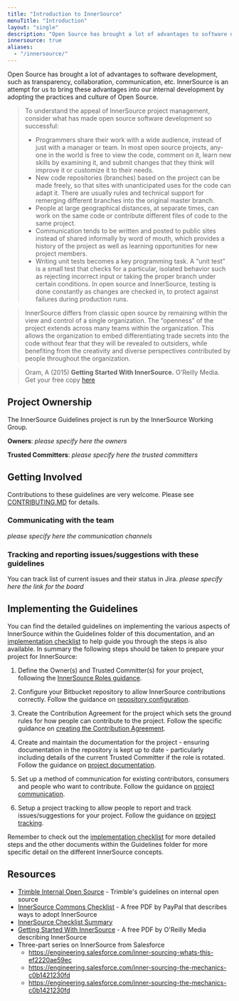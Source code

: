 ```yaml
---
title: "Introduction to InnerSource"
menuTitle: "Introduction"
layout: "single"
description: "Open Source has brought a lot of advantages to software development, such as transparency, collaboration, communication, etc."
innersource: true
aliases:
  - "/innersource/"
---
```


Open Source has brought a lot of advantages to software development, such as transparency, collaboration, communication, etc. InnerSource is an attempt for us to bring these advantages into our internal development by adopting the practices and culture of Open Source.

> To understand the appeal of InnerSource project management, consider what has made open source software development so successful:
>
> - Programmers share their work with a wide audience, instead of just with a manager or team. In most open source projects, any‐ one in the world is free to view the code, comment on it, learn new skills by examining it, and submit changes that they think will improve it or customize it to their needs.
> - New code repositories (branches) based on the project can be made freely, so that sites with unanticipated uses for the code can adapt it. There are usually rules and technical support for remerging different branches into the original master branch.
> - People at large geographical distances, at separate times, can work on the same code or contribute different files of code to the same project.
> - Communication tends to be written and posted to public sites instead of shared informally by word of mouth, which provides a history of the project as well as learning opportunities for new project members.
> - Writing unit tests becomes a key programming task. A “unit test” is a small test that checks for a particular, isolated behavior such as rejecting incorrect input or taking the proper branch under certain conditions. In open source and InnerSource, testing is done constantly as changes are checked in, to protect against failures during production runs.

> InnerSource differs from classic open source by remaining within the view and control of a single organization. The “openness” of the project extends across many teams within the organization. This allows the organization to embed differentiating trade secrets into the code without fear that they will be revealed to outsiders, while benefiting from the creativity and diverse perspectives contributed by people throughout the organization.

> Oram, A (2015) **Getting Started With InnerSource.** O'Reilly Media.
> Get your free copy [here](https://www.oreilly.com/programming/free/getting-started-with-innersource.csp)

## Project Ownership

The InnerSource Guidelines project is run by the InnerSource Working Group.

**Owners**:
_please specify here the owners_

**Trusted Committers**:
_please specify here the trusted committers_

## Getting Involved

Contributions to these guidelines are very welcome. Please see [CONTRIBUTING.MD](CONTRIBUTING.MD) for details.

### Communicating with the team

_please specify here the communication channels_

### Tracking and reporting issues/suggestions with these guidelines

You can track list of current issues and their status in Jira. _please specify here the link for the board_

## Implementing the Guidelines

You can find the detailed guidelines on implementing the various aspects of InnerSource within the Guidelines folder of this documentation, and an [implementation checklist](/innersource/implementation-checklist/) to help guide you through the steps is also available. In summary the following steps should be taken to prepare your project for InnerSource:

1. Define the Owner(s) and Trusted Committer(s) for your project, following the [InnerSource Roles guidance](/innersource/innersource-roles/).

2. Configure your Bitbucket repository to allow InnerSource contributions correctly. Follow the guidance on [repository configuration](/innersource/repository-configuration/).

3. Create the Contribution Agreement for the project which sets the ground rules for how people can contribute to the project. Follow the specific guidance on [creating the Contribution Agreement](/innersource/contribution-agreements/).

4. Create and maintain the documentation for the project - ensuring documentation in the repository is kept up to date - particularly including details of the current Trusted Committer if the role is rotated. Follow the guidance on [project documentation](/innersource/project-documentation/).

5. Set up a method of communication for existing contributors, consumers and people who want to contribute. Follow the guidance on [project communication](/innersource/project-communication/).

6. Setup a project tracking to allow people to report and track issues/suggestions for your project. Follow the guidance on [project tracking](/innersource/project-tracking/).

Remember to check out the [implementation checklist](/innersource/implementation-checklist/) for more detailed steps and the other documents within the Guidelines folder for more specific detail on the different InnerSource concepts.

## Resources

- [Trimble Internal Open Source](https://devguide.trimble.com/development-practices/internal-open-source/) - Trimble's guidelines on internal open source
- [InnerSource Commons Checklist](http://innersourcecommons.org/checklist/) - A free PDF by PayPal that describes ways to adopt InnerSource
- [InnerSource Checklist Summary](https://github.com/commonality/generator-community/wiki/InnerSource-checklist)
- [Getting Started With InnerSource](https://www.oreilly.com/programming/free/getting-started-with-innersource.csp) - A free PDF by O'Reilly Media describing InnerSource
- Three-part series on InnerSource from Salesforce
  - https://engineering.salesforce.com/inner-sourcing-whats-this-ef2220ae59ec
  - https://engineering.salesforce.com/inner-sourcing-the-mechanics-c0b1421230fd
  - https://engineering.salesforce.com/inner-sourcing-the-mechanics-c0b1421230fd
